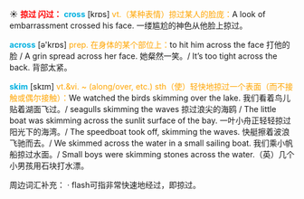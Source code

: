 ☀ <font color="red">**掠过 闪过：**</font>
<font color="sky blue">**cross**</font> [krɒs] 
<font color="orange">vt.（某种表情）掠过某人的脸庞：</font>A look of embarrassment crossed his face. 一缕尴尬的神色从他脸上掠过。

<font color="sky blue">**across**</font> [ə'krɒs] 
<font color="orange">prep. 在身体的某个部位上：</font>to hit him across the face 打他的脸 / A grin spread across her face. 她粲然一笑。/ It’s too tight across the back. 背部太紧。  
           
<font color="sky blue">**skim**</font> [skɪm]
<font color="orange">vt.&vi. ~ (along/over, etc.) sth（使）轻快地掠过一个表面（而不接触或偶尔接触）：</font>We watched the birds skimming over the lake. 我们看着鸟儿贴着湖面飞过。/ seagulls skimming the waves 掠过浪尖的海鸥 / The little boat was skimming across the sunlit surface of the bay. 一叶小舟正轻轻掠过阳光下的海湾。/ The speedboat took off, skimming the waves. 快艇擦着波浪飞驰而去。/ We skimmed across the water in a small sailing boat. 我们乘小帆船掠过水面。/ Small boys were skimming stones across the water.（英）几个小男孩用石块打水漂。

周边词汇补充：
· flash可指非常快速地经过，即掠过。
